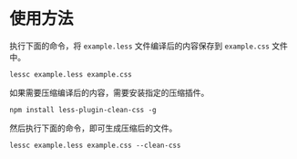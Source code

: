 # 使用方法

执行下面的命令，将 `example.less` 文件编译后的内容保存到 `example.css` 文件中。

```
lessc example.less example.css
```

如果需要压缩编译后的内容，需要安装指定的压缩插件。

```
npm install less-plugin-clean-css -g
```

然后执行下面的命令，即可生成压缩后的文件。

```
lessc example.less example.css --clean-css
```



